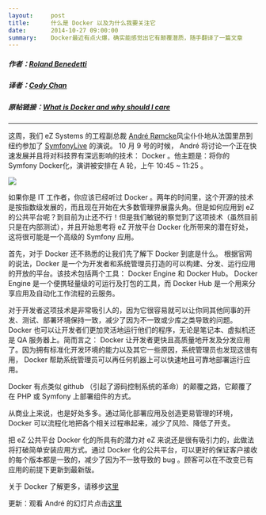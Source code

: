 ```yaml
---
layout:     post
title:      什么是 Docker 以及为什么我要关注它
date:       2014-10-27 09:00:00
summary:    Docker最近有点火爆，确实能感觉出它有颠覆潜质，随手翻译了一篇文章
---
```



##### 作者：[Roland Benedetti](https://twitter.com/rolandbenedetti)
##### 译者：[Cody Chan](http://int64ago.org/)

##### 原帖链接：[What is Docker and why should I care](http://ez.no/Blog/What-is-Docker-and-why-should-I-care)


***
这周，我们 eZ Systems 的工程副总裁 [André Rømcke](https://twitter.com/andrerom)风尘仆仆地从法国里昂到纽约参加了 [SymfonyLive](http://newyork2014.live.symfony.com/) 的演说。 10 月 9 号的时候， André 将讨论一个正在快速发展并且将对科技界有深远影响的技术： Docker 。他主题是：将你的 Symfony Docker化，演讲被安排在 A 轮，上午 10:45 ~ 11:25 。

![](https://dn-getlink.qbox.me/abfa6ae1-5da0-11e4-82db-65b8e2f78942.jpg)


如果你是 IT 工作者，你应该已经听过 Docker 。两年的时间里，这个开源的技术是按指数级发展的，而且现在开始在大多数管理界展露头角。但是如何应用到 eZ 的公共平台呢？到目前为止还不行！但是我们敏锐的察觉到了这项技术（虽然目前只是在内部测试），并且开始思考将 eZ 开放平台 Docker 化所带来的潜在好处， 这将很可能是一个高级的 Symfony 应用。

首先，对于 Docker 还不熟悉的让我们先了解下 Docker 到底是什么。 根据官网的说法，Docker 是一个为开发者和系统管理员打造的可以构建、分发、运行应用的开放的平台。该技术包括两个工具： Docker Engine 和 Docker Hub。 Docker Engine 是一个便携轻量级的可运行及打包的工具，而 Docker Hub 是一个用来分享应用及自动化工作流程的云服务。

对于开发者这项技术是非常吸引人的，因为它很容易就可以让你同其他同事的开发、测试、部署环境保持一致，减少了因为不一致或少库之类导致的问题。 Docker 也可以让开发者们更加灵活地运行他们的程序，无论是笔记本、虚拟机还是 QA 服务器上。简而言之： Docker 让开发者更快且高质量地开发及分发应用了。因为拥有标准化开发环境的能力以及其它一些原因，系统管理员也发现这很有用， Docker 帮助系统管理员可以再任何机器上可以快速地且可靠地部署运行应用。

Docker 有点类似 github （引起了源码控制系统的革命）的颠覆之路，它颠覆了在 PHP 或 Symfony 上部署组件的方式。

从商业上来说，也是好处多多。通过简化部署应用及创造更易管理的环境， Docker 可以流程化地把各个相关过程串起来，减少了风险、降低了开支。

把 eZ 公共平台 Docker 化的所具有的潜力对 eZ 来说还是很有吸引力的，此做法将打破简单安装应用方式。通过 Docker 化的公共平台，可以更好的保证客户接收的每个版本都是一致的，减少了因为不一致导致的 bug 。顾客可以在不改变已有应用的前提下更新到最新版。

关于 Docker 了解更多，请移步[这里](https://www.docker.com/whatisdocker/)

更新：观看 André 的幻灯片点击[这里](https://speakerdeck.com/andrerom/dockerize-your-symfony-application)
